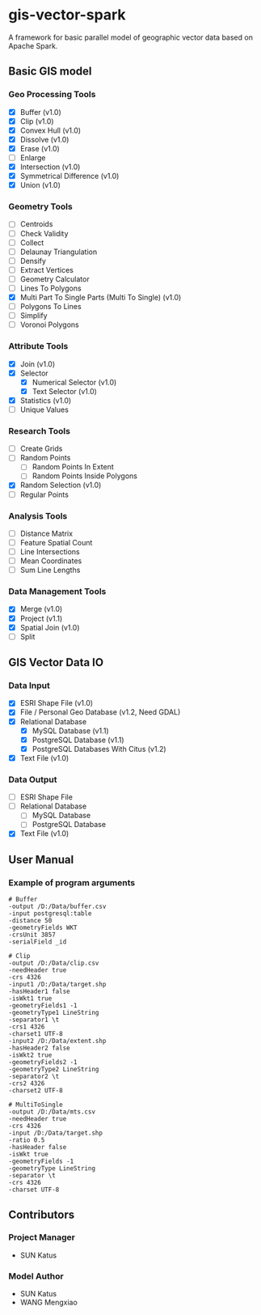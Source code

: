 # gis-vector-spark
A framework for basic parallel model of geographic vector data based on Apache Spark.

## Basic GIS model

### Geo Processing Tools

- [x] Buffer (v1.0)
- [x] Clip (v1.0)
- [x] Convex Hull (v1.0)
- [x] Dissolve (v1.0)
- [x] Erase (v1.0)
- [ ] Enlarge
- [x] Intersection (v1.0)
- [x] Symmetrical Difference (v1.0)
- [x] Union (v1.0)

### Geometry Tools

- [ ] Centroids
- [ ] Check Validity
- [ ] Collect
- [ ] Delaunay Triangulation
- [ ] Densify
- [ ] Extract Vertices
- [ ] Geometry Calculator
- [ ] Lines To Polygons
- [x] Multi Part To Single Parts (Multi To Single) (v1.0)
- [ ] Polygons To Lines
- [ ] Simplify
- [ ] Voronoi Polygons

### Attribute Tools

- [x] Join (v1.0)
- [x] Selector
  - [x] Numerical Selector (v1.0)
  - [x] Text Selector (v1.0)
- [x] Statistics (v1.0)
- [ ] Unique Values

### Research Tools

- [ ] Create Grids
- [ ] Random Points
  - [ ] Random Points In Extent
  - [ ] Random Points Inside Polygons
- [x] Random Selection (v1.0)
- [ ] Regular Points

### Analysis Tools

- [ ] Distance Matrix
- [ ] Feature Spatial Count
- [ ] Line Intersections
- [ ] Mean Coordinates
- [ ] Sum Line Lengths

### Data Management Tools

- [x] Merge (v1.0)
- [x] Project (v1.1)
- [x] Spatial Join (v1.0)
- [ ] Split

## GIS Vector Data IO

### Data Input

- [x] ESRI Shape File (v1.0)
- [x] File / Personal Geo Database (v1.2, Need GDAL)
- [x] Relational Database
  - [x] MySQL Database (v1.1)
  - [x] PostgreSQL Database (v1.1)
  - [x] PostgreSQL Databases With Citus (v1.2)
- [x] Text File (v1.0)

### Data Output

- [ ] ESRI Shape File
- [ ] Relational Database
  - [ ] MySQL Database
  - [ ] PostgreSQL Database
- [x] Text File (v1.0)

## User Manual

### Example of program arguments

```shell
# Buffer
-output /D:/Data/buffer.csv
-input postgresql:table
-distance 50
-geometryFields WKT
-crsUnit 3857
-serialField _id

# Clip
-output /D:/Data/clip.csv
-needHeader true
-crs 4326
-input1 /D:/Data/target.shp
-hasHeader1 false
-isWkt1 true
-geometryFields1 -1
-geometryType1 LineString
-separator1 \t
-crs1 4326
-charset1 UTF-8
-input2 /D:/Data/extent.shp
-hasHeader2 false
-isWkt2 true
-geometryFields2 -1
-geometryType2 LineString
-separator2 \t
-crs2 4326
-charset2 UTF-8

# MultiToSingle
-output /D:/Data/mts.csv
-needHeader true
-crs 4326
-input /D:/Data/target.shp
-ratio 0.5
-hasHeader false
-isWkt true
-geometryFields -1
-geometryType LineString
-separator \t
-crs 4326
-charset UTF-8
```

## Contributors

### Project Manager

+ SUN Katus

### Model Author

+ SUN Katus
+ WANG Mengxiao